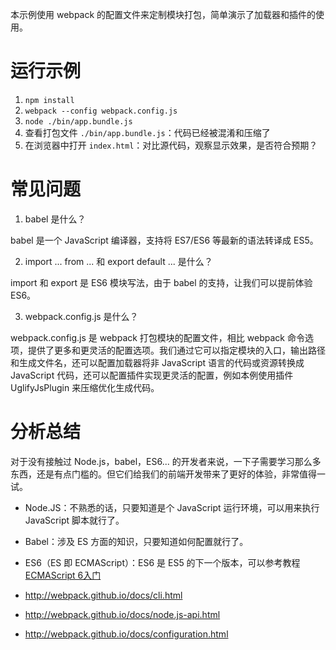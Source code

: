 本示例使用 webpack 的配置文件来定制模块打包，简单演示了加载器和插件的使用。

# 运行示例
1. `npm install`
2. `webpack --config webpack.config.js`
3. `node ./bin/app.bundle.js`
4. 查看打包文件 `./bin/app.bundle.js`：代码已经被混淆和压缩了
4. 在浏览器中打开 `index.html`：对比源代码，观察显示效果，是否符合预期？

# 常见问题
1. babel 是什么？

  babel 是一个 JavaScript 编译器，支持将 ES7/ES6 等最新的语法转译成 ES5。

2. import ... from ... 和 export default ... 是什么？

  import 和 export 是 ES6 模块写法，由于 babel 的支持，让我们可以提前体验 ES6。

3. webpack.config.js 是什么？

  webpack.config.js 是 webpack 打包模块的配置文件，相比 webpack 命令选项，提供了更多和更灵活的配置选项。我们通过它可以指定模块的入口，输出路径和生成文件名，还可以配置加载器将非 JavaScript 语言的代码或资源转换成 JavaScript 代码，还可以配置插件实现更灵活的配置，例如本例使用插件 UglifyJsPlugin 来压缩优化生成代码。

# 分析总结
对于没有接触过 Node.js，babel，ES6... 的开发者来说，一下子需要学习那么多东西，还是有点门槛的。但它们给我们的前端开发带来了更好的体验，非常值得一试。

- Node.JS：不熟悉的话，只要知道是个 JavaScript 运行环境，可以用来执行 JavaScript 脚本就行了。
- Babel：涉及 ES 方面的知识，只要知道如何配置就行了。
- ES6（ES 即 ECMAScript）：ES6 是 ES5 的下一个版本，可以参考教程 [ECMAScript 6入门](http://es6.ruanyifeng.com/)


- http://webpack.github.io/docs/cli.html
- http://webpack.github.io/docs/node.js-api.html
- http://webpack.github.io/docs/configuration.html
